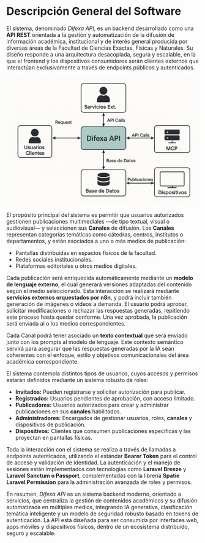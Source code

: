 # **Descripción General del Software**

El sistema, denominado *Difexa API*, es un backend desarrollado como una **API REST** orientada a la gestión y automatización de la difusión de información académica, institucional y de interés general producida por diversas áreas de la Facultad de Ciencias Exactas, Físicas y Naturales. Su diseño responde a una arquitectura desacoplada, segura y escalable, en la que el frontend y los dispositivos consumidores serán clientes externos que interactúan exclusivamente a través de endpoints públicos y autenticados.

![Difexa API](difexa-api-arch.png)

El propósito principal del sistema es permitir que usuarios autorizados gestionen publicaciones multimediales —de tipo textual, visual o audiovisual— y seleccionen sus **Canales** de difusión. Los **Canales** representan categorías temáticas como cátedras, centros, institutos o departamentos, y están asociados a uno o más medios de publicación:

* Pantallas distribuidas en espacios físicos de la facultad.  
* Redes sociales institucionales.  
* Plataformas editoriales u otros medios digitales.

Cada publicación será enriquecida automáticamente mediante un **modelo de lenguaje externo**, el cual generará versiones adaptadas del contenido según el medio seleccionado. Esta interacción se realizará mediante **servicios externos orquestados por n8n**, y podrá incluir también generación de imágenes o vídeos a demanda. El usuario podrá aprobar, solicitar modificaciones o rechazar las respuestas generadas, repitiendo este proceso hasta quedar conforme. Una vez aprobada, la publicación será enviada al o los medios correspondientes.

Cada Canal podrá tener asociado un **texto contextual** que será enviado junto con los prompts al modelo de lenguaje. Este contexto semántico servirá para asegurar que las respuestas generadas por la IA sean coherentes con el enfoque, estilo y objetivos comunicacionales del área académica correspondiente.

El sistema contempla distintos tipos de usuarios, cuyos accesos y permisos estarán definidos mediante un sistema robusto de roles:

* **Invitados:** Pueden registrarse y solicitar autorización para publicar.  
* **Registrados:** Usuarios pendientes de aprobación, con acceso limitado.  
* **Publicadores:** Usuarios autorizados para crear y administrar publicaciones en sus **canales** habilitados.  
* **Administradores:** Encargados de gestionar usuarios, roles, **canales** y dispositivos de publicación.  
* **Dispositivos:** Clientes que consumen publicaciones específicas y las proyectan en pantallas físicas.

Toda la interacción con el sistema se realiza a través de llamadas a endpoints autenticados, utilizando el estándar **Bearer Token** para el control de acceso y validación de identidad. La autenticación y el manejo de sesiones están implementados con tecnologías como **Laravel Breeze** y **Laravel Sanctum o Passport**, complementadas con la librería **Spatie Laravel Permission** para la administración avanzada de roles y permisos.

En resumen, *Difexa API* es un sistema backend moderno, orientado a servicios, que centraliza la gestión de contenidos académicos y su difusión automatizada en múltiples medios, integrando IA generativa, clasificación temática inteligente y un modelo de seguridad robusto basado en tokens de autenticación. La API está diseñada para ser consumida por interfaces web, apps móviles y dispositivos físicos, dentro de un ecosistema distribuido, seguro y escalable.